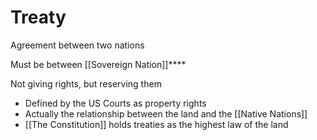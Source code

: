 # Treaty

Agreement between two nations

Must be between [[Sovereign Nation]]****

Not giving rights, but reserving them
- Defined by the US Courts as property rights
- Actually the relationship between the land and the [[Native Nations]]
- [[The Constitution]] holds treaties as the highest law of the land
